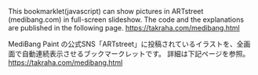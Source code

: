 This bookmarklet(javascript) can show pictures in ARTstreet (medibang.com) in full-screen slideshow. 
The code and the explanations are published in the following page.
https://takraha.com/medibang.html

MediBang Paint の公式SNS「ARTstreet」に投稿されているイラストを、全画面で自動連続表示させるブックマークレットです。
詳細は下記ページを参照。
https://takraha.com/medibang.html
